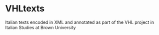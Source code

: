 # VHLtexts
Italian texts encoded in XML and annotated as part of the VHL project in Italian Studies at Brown University
